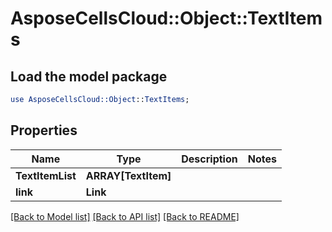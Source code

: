 # AsposeCellsCloud::Object::TextItems 

## Load the model package
```perl
use AsposeCellsCloud::Object::TextItems;
```

## Properties
Name | Type | Description | Notes
------------ | ------------- | ------------- | -------------
**TextItemList** | **ARRAY[TextItem]** |  |
**link** | **Link** |  |  

[[Back to Model list]](../README.md#documentation-for-models) [[Back to API list]](../README.md#documentation-for-api-endpoints) [[Back to README]](../README.md)

